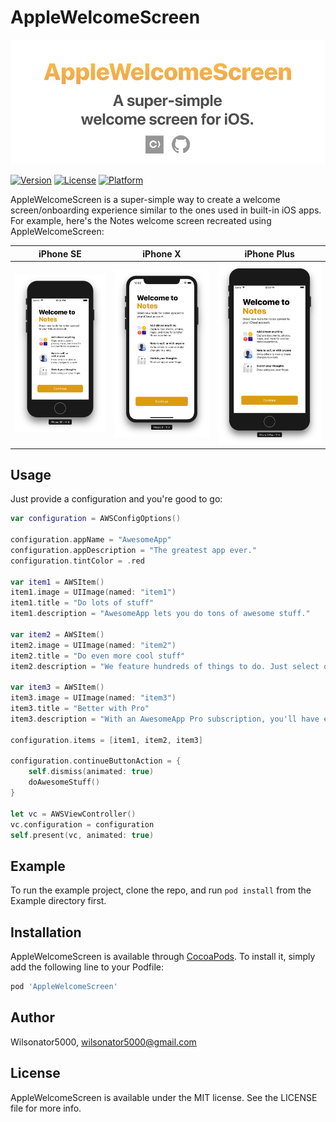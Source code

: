 # AppleWelcomeScreen

![logo](readme-images/logo.png)

[![Version](https://img.shields.io/cocoapods/v/AppleWelcomeScreen.svg?style=flat)](https://cocoapods.org/pods/AppleWelcomeScreen)
[![License](https://img.shields.io/cocoapods/l/AppleWelcomeScreen.svg?style=flat)](https://cocoapods.org/pods/AppleWelcomeScreen)
[![Platform](https://img.shields.io/cocoapods/p/AppleWelcomeScreen.svg?style=flat)](https://cocoapods.org/pods/AppleWelcomeScreen)

AppleWelcomeScreen is a super-simple way to create a welcome screen/onboarding experience similar to the ones used in built-in iOS apps. For example, here's the Notes welcome screen recreated using AppleWelcomeScreen:

| iPhone SE | iPhone X | iPhone Plus |
| --- | --- | --- |
| ![example-se.png](readme-images/example-se.png) | ![example-x.png](readme-images/example-x.png) | ![example-plus.png](readme-images/example-plus.png) |

## Usage

Just provide a configuration and you're good to go:

```swift
var configuration = AWSConfigOptions()

configuration.appName = "AwesomeApp"
configuration.appDescription = "The greatest app ever."
configuration.tintColor = .red

var item1 = AWSItem()
item1.image = UIImage(named: "item1")
item1.title = "Do lots of stuff"
item1.description = "AwesomeApp lets you do tons of awesome stuff."

var item2 = AWSItem()
item2.image = UIImage(named: "item2")
item2.title = "Do even more cool stuff"
item2.description = "We feature hundreds of things to do. Just select one or more features to activate."

var item3 = AWSItem()
item3.image = UIImage(named: "item3")
item3.title = "Better with Pro"
item3.description = "With an AwesomeApp Pro subscription, you'll have even more awesome features to use."

configuration.items = [item1, item2, item3]

configuration.continueButtonAction = {
    self.dismiss(animated: true)
    doAwesomeStuff()
}

let vc = AWSViewController()
vc.configuration = configuration
self.present(vc, animated: true)
```

## Example

To run the example project, clone the repo, and run `pod install` from the Example directory first.

## Installation

AppleWelcomeScreen is available through [CocoaPods](https://cocoapods.org). To install
it, simply add the following line to your Podfile:

```ruby
pod 'AppleWelcomeScreen'
```

## Author

Wilsonator5000, wilsonator5000@gmail.com

## License

AppleWelcomeScreen is available under the MIT license. See the LICENSE file for more info.
